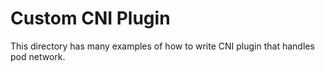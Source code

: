 # Custom CNI Plugin
This directory has many examples of how to write CNI plugin that handles pod network.

